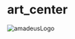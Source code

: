 # art_center
![amadeusLogo](https://github.com/jundaeyoung/art_center/assets/124986563/bb0a5c36-70d8-4a23-ae16-afe4892b83fd)
